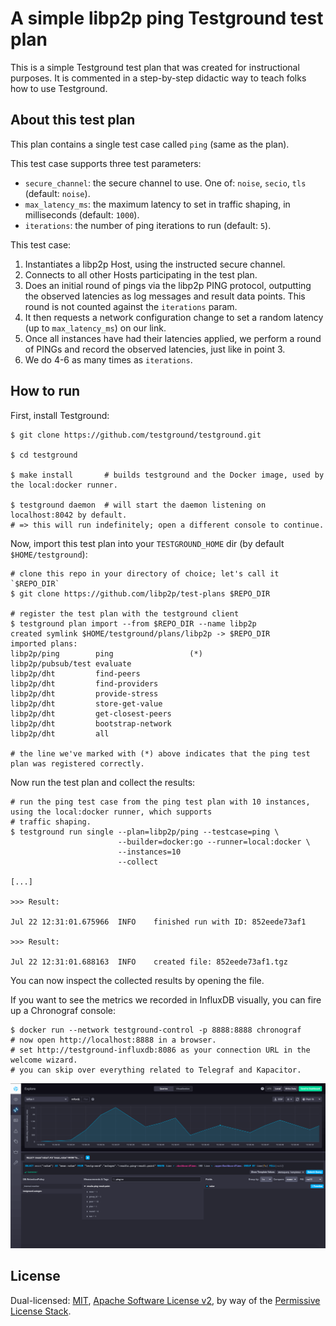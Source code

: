 # A simple libp2p ping Testground test plan

This is a simple Testground test plan that was created for instructional purposes.
It is commented in a step-by-step didactic way to teach folks how to use Testground.

## About this test plan

This plan contains a single test case called `ping` (same as the plan).

This test case supports three test parameters:

* `secure_channel`: the secure channel to use. One of: `noise`, `secio`, `tls` (default: `noise`).
* `max_latency_ms`: the maximum latency to set in traffic shaping, in milliseconds (default: `1000`).
* `iterations`: the number of ping iterations to run (default: `5`).

This test case:

1. Instantiates a libp2p Host, using the instructed secure channel.
2. Connects to all other Hosts participating in the test plan.
3. Does an initial round of pings via the libp2p PING protocol, outputting the
   observed latencies as log messages and result data points. This round is not
   counted against the `iterations` param.
4. It then requests a network configuration change to set a random latency
   (up to `max_latency_ms`) on our link.
5. Once all instances have had their latencies applied, we perform a round of 
   PINGs and record the observed latencies, just like in point 3.
6. We do 4-6 as many times as `iterations`.

## How to run

First, install Testground:

```shell script
$ git clone https://github.com/testground/testground.git

$ cd testground

$ make install       # builds testground and the Docker image, used by the local:docker runner.

$ testground daemon  # will start the daemon listening on localhost:8042 by default.
# => this will run indefinitely; open a different console to continue.
```

Now, import this test plan into your `TESTGROUND_HOME` dir (by default `$HOME/testground`):

```shell script
# clone this repo in your directory of choice; let's call it `$REPO_DIR`
$ git clone https://github.com/libp2p/test-plans $REPO_DIR

# register the test plan with the testground client
$ testground plan import --from $REPO_DIR --name libp2p
created symlink $HOME/testground/plans/libp2p -> $REPO_DIR
imported plans:
libp2p/ping        ping                 (*)
libp2p/pubsub/test evaluate
libp2p/dht         find-peers
libp2p/dht         find-providers
libp2p/dht         provide-stress
libp2p/dht         store-get-value
libp2p/dht         get-closest-peers
libp2p/dht         bootstrap-network
libp2p/dht         all

# the line we've marked with (*) above indicates that the ping test plan was registered correctly.
```

Now run the test plan and collect the results:

```
# run the ping test case from the ping test plan with 10 instances, using the local:docker runner, which supports
# traffic shaping.
$ testground run single --plan=libp2p/ping --testcase=ping \
                        --builder=docker:go --runner=local:docker \
                        --instances=10
                        --collect

[...]

>>> Result:

Jul 22 12:31:01.675966	INFO	finished run with ID: 852eede73af1

>>> Result:

Jul 22 12:31:01.688163	INFO	created file: 852eede73af1.tgz
```

You can now inspect the collected results by opening the file.

If you want to see the metrics we recorded in InfluxDB visually, you can fire
up a Chronograf console:

```shell script
$ docker run --network testground-control -p 8888:8888 chronograf
# now open http://localhost:8888 in a browser.
# set http://testground-influxdb:8086 as your connection URL in the welcome wizard.
# you can skip over everything related to Telegraf and Kapacitor.
```

![](chronograf.png)

## License

Dual-licensed: [MIT](../LICENSE-MIT), [Apache Software License v2](../LICENSE-APACHE), by way of the
[Permissive License Stack](https://protocol.ai/blog/announcing-the-permissive-license-stack/).